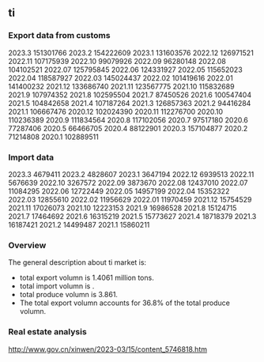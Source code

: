 ## ti

### Export data from customs
2023.3      151301766
2023.2      154222609
2023.1      131603576
2022.12     126971521
2022.11     107175939
2022.10     99079926
2022.09     96280148
2022.08     104102521
2022.07     125795845
2022.06     124331927
2022.05     115652023
2022.04     118587927
2022.03     145024437
2022.02     101419616
2022.01     141400232
2021.12     133686740
2021.11     123567775
2021.10     115832689
2021.9      107974352
2021.8      102595504
2021.7      87450526
2021.6      100547404
2021.5      104842658
2021.4      107187264
2021.3      126857363
2021.2      94416284
2021.1      106667476
2020.12     102024390
2020.11     112276700
2020.10     110236389
2020.9      111834564
2020.8      117102056
2020.7      97517180
2020.6      77287406
2020.5      66466705
2020.4      88122901
2020.3      157104877
2020.2      71214808
2020.1      102889511

### Import data
2023.3      4679411
2023.2      4828607
2023.1      3647194
2022.12     6939513
2022.11     5676639
2022.10     3267572
2022.09     3873670
2022.08     12437010
2022.07     11084295
2022.06     12722449
2022.05     14957199
2022.04     15352322
2022.03     12855610
2022.02     11956629
2022.01     11970459
2021.12     15754529
2021.11     17026073
2021.10     12223153
2021.9      16986528
2021.8      15124715
2021.7      17464692
2021.6      16315219
2021.5      15773627
2021.4      18718379
2021.3      16187421
2021.2      14499487
2021.1      15860211

### Overview
The general description about ti market is:  
- total export volumn is 1.4061 million tons. 
- total import volumn is . 
- total produce volumn is 3.861.
- The total export volumn accounts for 36.8% of the total produce volumn.

### Real estate analysis
http://www.gov.cn/xinwen/2023-03/15/content_5746818.htm

